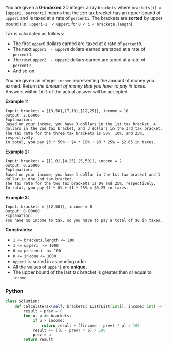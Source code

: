 You are given a  **0-indexed**  2D integer array  `brackets`  where  `brackets[i] = [upperi, percenti]`  means that the  `ith`  tax bracket has an upper bound of  `upperi`  and is taxed at a rate of  `percenti`. The brackets are  **sorted**  by upper bound (i.e.  `upperi-1  < upperi`  for  `0 < i < brackets.length`).

Tax is calculated as follows:

-   The first  `upper0`  dollars earned are taxed at a rate of  `percent0`.
-   The next  `upper1  - upper0`  dollars earned are taxed at a rate of  `percent1`.
-   The next  `upper2  - upper1`  dollars earned are taxed at a rate of  `percent2`.
-   And so on.

You are given an integer  `income`  representing the amount of money you earned. Return  _the amount of money that you have to pay in taxes._  Answers within  `10-5`  of the actual answer will be accepted.

**Example 1:**
```
Input: brackets = [[3,50],[7,10],[12,25]], income = 10
Output: 2.65000
Explanation:
Based on your income, you have 3 dollars in the 1st tax bracket, 4 dollars in the 2nd tax bracket, and 3 dollars in the 3rd tax bracket.
The tax rate for the three tax brackets is 50%, 10%, and 25%, respectively.
In total, you pay $3 * 50% + $4 * 10% + $3 * 25% = $2.65 in taxes.
```

**Example 2:**
```
Input: brackets = [[1,0],[4,25],[5,50]], income = 2
Output: 0.25000
Explanation:
Based on your income, you have 1 dollar in the 1st tax bracket and 1 dollar in the 2nd tax bracket.
The tax rate for the two tax brackets is 0% and 25%, respectively.
In total, you pay $1 * 0% + $1 * 25% = $0.25 in taxes.
```

**Example 3:**
```
Input: brackets = [[2,50]], income = 0
Output: 0.00000
Explanation:
You have no income to tax, so you have to pay a total of $0 in taxes.
```

**Constraints:**

-   `1 <= brackets.length <= 100`
-   `1 <= upperi  <= 1000`
-   `0 <= percenti  <= 100`
-   `0 <= income <= 1000`
-   `upperi`  is sorted in ascending order.
-   All the values of  `upperi`  are  **unique**.
-   The upper bound of the last tax bracket is greater than or equal to  `income`.


### Python
```python
class Solution:
    def calculateTax(self, brackets: List[List[int]], income: int) -> float:
        result = prev = 0
        for u, p in brackets:
            if u > income:
                return result + ((income - prev) * p) / 100
            result += ((u - prev) * p) / 100
            prev = u
        return result
```